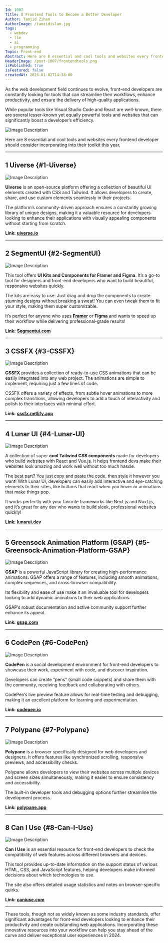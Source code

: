 ```yaml
---
Id: 1007
Title: 8 Frontend Tools to Become a Better Developer
Author: Tamjid Zihan
AuthorImage: /tamzidislam.jpg
tags:
  - webdev
  - llm
  - ai
  - programming
Topic: Front-end
Abstract: Here are 8 essential and cool tools and websites every frontend developer should consider.
HeaderImage: /post-1007/frontendtools.png
isPublished: true
isFeatured: false
createdAt: 2025-01-02T14:38:00
---
```


As the web development field continues to evolve, front-end developers are constantly looking for tools that can streamline their workflows, enhance productivity, and ensure the delivery of high-quality applications.

While popular tools like Visual Studio Code and React are well-known, there are several lesser-known yet equally powerful tools and websites that can significantly boost a developer’s efficiency.

![Image Description](/post-1007/frontendtools.png)

Here are 8 essential and cool tools and websites every frontend developer should consider incorporating into their toolkit this year.

---

## 1 Uiverse {#1-Uiverse}

![Image Description](/post-1007/1_Tnt24qZ8ZqC-LGPTf1VIDg.png)

**Uiverse** is an open-source platform offering a collection of beautiful UI elements created with CSS and Tailwind. It allows developers to create, share, and use custom elements seamlessly in their projects.

The platform’s community-driven approach ensures a constantly growing library of unique designs, making it a valuable resource for developers looking to enhance their applications with visually appealing components without starting from scratch.

**Link:** [**uiverse.io**](https://uiverse.io/)

---

## 2 SegmentUI {#2-SegmentUI}

![Image Description](/post-1007/1_PU6Lybgghm_FrnaY5HoGaw.png)

This tool offers **UI Kits and Components for Framer and Figma**. It’s a go-to tool for designers and front-end developers who want to build beautiful, responsive websites quickly.

The kits are easy to use: Just drag and drop the components to create stunning designs without breaking a sweat! You can even tweak them to fit your style, making them super customizable.

It’s perfect for anyone who uses [**Framer**](https://www.framer.com/?via=limited) or **Figma** and wants to speed up their workflow while delivering professional-grade results!

**Link:** [**Segmentui.com**](https://segmentui.com/?aff=nyLmN)

---

## 3 CSSFX {#3-CSSFX}

![Image Description](/post-1007/1_KxM9nEGHqTd1oLPziKUXuA.png)

**CSSFX** provides a collection of ready-to-use CSS animations that can be easily integrated into any web project. The animations are simple to implement, requiring just a few lines of code.

CSSFX offers a variety of effects, from subtle hover animations to more complex transitions, allowing developers to add a touch of interactivity and polish to their interfaces with minimal effort.

**Link:** [**cssfx.netlify.app**](https://cssfx.netlify.app/)

---

## 4 Lunar UI {#4-Lunar-UI}

![Image Description](/post-1007/1_NzUPsbZAPe9neQk6UOYOvw.png)

A collection of super **cool Tailwind CSS components** made for developers who build websites with React and Vue.js. It helps frontend devs make their websites look amazing and work well without too much hassle.

The best part? You just copy and paste the code, then style it however you want! With Lunar UI, developers can easily add interactive and eye-catching elements to their sites, like buttons that react when you hover or animations that make things pop.

It works perfectly with your favorite frameworks like Next.js and Nuxt.js, and It’s great for any dev who wants to build sleek, professional websites quickly!

**Link:** [**lunarui.dev**](https://lunarui.dev/?aff=nyLmN)

---

## 5 Greensock Animation Platform (GSAP) {#5-Greensock-Animation-Platform-GSAP}

![Image Description](/post-1007/1_HcbcRulVl3gUohEEWAFKZQ.png)

**GSAP** is a powerful JavaScript library for creating high-performance animations. GSAP offers a range of features, including smooth animations, complex sequences, and cross-browser compatibility.

Its flexibility and ease of use make it an invaluable tool for developers looking to add dynamic animations to their web applications.

GSAP’s robust documentation and active community support further enhance its appeal.

**Link:** [**gsap.com**](https://gsap.com/)

---

## 6 CodePen {#6-CodePen}

![Image Description](/post-1007/image.png)

**CodePen** is a social development environment for front-end developers to showcase their work, experiment with code, and discover inspiration.

Developers can create “pens” (small code snippets) and share them with the community, receiving feedback and collaborating with others.

CodePen’s live preview feature allows for real-time testing and debugging, making it an excellent platform for learning and experimentation.

**Link:** [**codepen.io**](https://codepen.io/)

---

## 7 Polypane {#7-Polypane}

![Image Description](/post-1007/image1.png)

**Polypane** is a browser specifically designed for web developers and designers. It offers features like synchronized scrolling, responsive previews, and accessibility checks.

Polypane allows developers to view their websites across multiple devices and screen sizes simultaneously, making it easier to ensure consistency and accessibility.

The built-in developer tools and debugging options further streamline the development process.

**Link:** [**polypane.app**](https://polypane.app/)

---

## 8 Can I Use {#8-Can-I-Use}

![Image Description](/post-1007/image3.png)

**Can I Use** is an essential resource for front-end developers to check the compatibility of web features across different browsers and devices.

This tool provides up-to-date information on the support status of various HTML, CSS, and JavaScript features, helping developers make informed decisions about which technologies to use.

The site also offers detailed usage statistics and notes on browser-specific quirks.

**Link:** [**caniuse.com**](https://caniuse.com/)

---

These tools, though not as widely known as some industry standards, offer significant advantages for front-end developers looking to enhance their productivity and create outstanding web applications. Incorporating these innovative resources into your workflow can help you stay ahead of the curve and deliver exceptional user experiences in 2024.